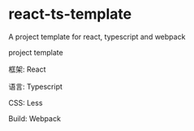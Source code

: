 # react-ts-template

A project template for react, typescript and webpack

project template

框架: React 

语言: Typescript

CSS:  Less

Build: Webpack

